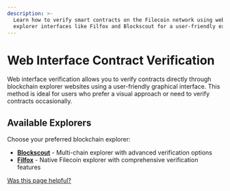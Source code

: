 ```yaml
---
description: >-
  Learn how to verify smart contracts on the Filecoin network using web-based
  explorer interfaces like Filfox and Blockscout for a user-friendly experience.
---
```


# Web Interface Contract Verification

Web interface verification allows you to verify contracts directly through blockchain explorer websites using a user-friendly graphical interface. This method is ideal for users who prefer a visual approach or need to verify contracts occasionally.

## Available Explorers

Choose your preferred blockchain explorer:

- **[Blockscout](/smart-contracts/developing-contracts/verify-a-contract/web-interface/blockscout.md)** - Multi-chain explorer with advanced verification options
- **[Filfox](/smart-contracts/developing-contracts/verify-a-contract/web-interface/filfox.md)** - Native Filecoin explorer with comprehensive verification features

[Was this page helpful?](https://airtable.com/apppq4inOe4gmSSlk/pagoZHC2i1iqgphgl/form?prefill_Page+URL=https://docs.filecoin.io/smart-contracts/developing-contracts/verify-a-contract/web-interface)
